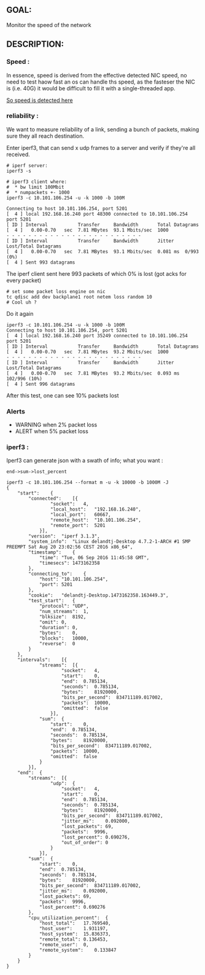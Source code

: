 ## GOAL:
Monitor the speed of the network

## DESCRIPTION:

### Speed :

In essence, speed is derived from the effective detected NIC speed, no need to test haow fast an os can handle ths speed, as the fasteser the NIC is (i.e. 40G) it would be difficult to fill it with a single-threaded app.

[So speed is detected here](https://github.com/0-complexity/selfhealing/blob/master/jumpscripts/healthchecks/networkperformance.py#L58)

### reliability :

We want to measure reliability of a link, sending a bunch of packets, making sure they all reach destination.

Enter iperf3, that can send x udp frames to a server and verify if they're all received.

```
# iperf server:
iperf3 -s
```

```
# iperf3 client where:
#  * bw limit 100Mbit
#  * numpackets +- 1000
iperf3 -c 10.101.106.254 -u -k 1000 -b 100M

Connecting to host 10.101.106.254, port 5201
[  4 ] local 192.168.16.240 port 48300 connected to 10.101.106.254 port 5201
[ ID ] Interval           Transfer     Bandwidth       Total Datagrams
[  4 ]   0.00-0.70   sec  7.81 MBytes  93.1 Mbits/sec  1000  
- - - - - - - - - - - - - - - - - - - - - - - - -
[ ID ] Interval           Transfer     Bandwidth       Jitter    Lost/Total Datagrams
[  4 ]   0.00-0.70   sec  7.81 MBytes  93.1 Mbits/sec  0.081 ms  0/993 (0%)  
[  4 ] Sent 993 datagrams

```

The iperf client sent here 993 packets of which 0% is lost (got acks for every packet)

```
# set some packet loss engine on nic
tc qdisc add dev backplane1 root netem loss random 10
# Cool uh ?
```

Do it again

```
iperf3 -c 10.101.106.254 -u -k 1000 -b 100M
Connecting to host 10.101.106.254, port 5201
[  4 ] local 192.168.16.240 port 35249 connected to 10.101.106.254 port 5201
[ ID ] Interval           Transfer     Bandwidth       Total Datagrams
[  4 ]   0.00-0.70   sec  7.81 MBytes  93.2 Mbits/sec  1000  
- - - - - - - - - - - - - - - - - - - - - - - - -
[ ID ] Interval           Transfer     Bandwidth       Jitter    Lost/Total Datagrams
[  4 ]   0.00-0.70   sec  7.81 MBytes  93.2 Mbits/sec  0.093 ms  102/996 (10%)  
[  4 ] Sent 996 datagrams

```

After this test, one can see 10% packets lost

###  Alerts

  * WARNING when 2% packet loss
  * ALERT when 5% packet loss

### iperf3 :

Iperf3 can generate json with a swath of info; what you want :

`end->sum->lost_percent`


```
iperf3 -c 10.101.106.254 --format m -u -k 10000 -b 1000M -J
{
	"start":	{
		"connected":	[{
				"socket":	4,
				"local_host":	"192.168.16.240",
				"local_port":	60667,
				"remote_host":	"10.101.106.254",
				"remote_port":	5201
			}],
		"version":	"iperf 3.1.3",
		"system_info":	"Linux delandtj-Desktop 4.7.2-1-ARCH #1 SMP PREEMPT Sat Aug 20 23:02:56 CEST 2016 x86_64",
		"timestamp":	{
			"time":	"Tue, 06 Sep 2016 11:45:58 GMT",
			"timesecs":	1473162358
		},
		"connecting_to":	{
			"host":	"10.101.106.254",
			"port":	5201
		},
		"cookie":	"delandtj-Desktop.1473162358.163449.3",
		"test_start":	{
			"protocol":	"UDP",
			"num_streams":	1,
			"blksize":	8192,
			"omit":	0,
			"duration":	0,
			"bytes":	0,
			"blocks":	10000,
			"reverse":	0
		}
	},
	"intervals":	[{
			"streams":	[{
					"socket":	4,
					"start":	0,
					"end":	0.785134,
					"seconds":	0.785134,
					"bytes":	81920000,
					"bits_per_second":	834711189.017002,
					"packets":	10000,
					"omitted":	false
				}],
			"sum":	{
				"start":	0,
				"end":	0.785134,
				"seconds":	0.785134,
				"bytes":	81920000,
				"bits_per_second":	834711189.017002,
				"packets":	10000,
				"omitted":	false
			}
		}],
	"end":	{
		"streams":	[{
				"udp":	{
					"socket":	4,
					"start":	0,
					"end":	0.785134,
					"seconds":	0.785134,
					"bytes":	81920000,
					"bits_per_second":	834711189.017002,
					"jitter_ms":	0.092000,
					"lost_packets":	69,
					"packets":	9996,
					"lost_percent":	0.690276,
					"out_of_order":	0
				}
			}],
		"sum":	{
			"start":	0,
			"end":	0.785134,
			"seconds":	0.785134,
			"bytes":	81920000,
			"bits_per_second":	834711189.017002,
			"jitter_ms":	0.092000,
			"lost_packets":	69,
			"packets":	9996,
			"lost_percent":	0.690276
		},
		"cpu_utilization_percent":	{
			"host_total":	17.769540,
			"host_user":	1.931197,
			"host_system":	15.836373,
			"remote_total":	0.136453,
			"remote_user":	0,
			"remote_system":	0.133847
		}
	}
}

```

